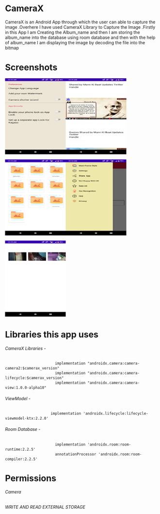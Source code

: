 # CameraX


CameraX  is an Android App through which the user can able to capture the image .Overhere I have used CameraX Library to Capture the Image .Firstly in this App I am Creating the 
Album_name and then I am storing the album_name into the database using room database and then with the help of album_name I am displaying the image by decoding the file  into the bitmap



# Screenshots

<img src="CameraXAppImages/feature_6.png" width="200" height="250"><img src="CameraXAppImages/feature_5.png" width="200" height="250">

<img src="CameraXAppImages/feature_3.png" width="200" height="250"><img src="CameraXAppImages/feature_2.png" width="200" height="250">


<img src="CameraXAppImages/feature_4.png" width="200" height="250">

# Libraries this app uses
###### CameraX Libraries - 
                         
    
                           implementation "androidx.camera:camera-camera2:$camerax_version"
                           implementation "androidx.camera:camera-lifecycle:$camerax_version"
                           implementation "androidx.camera:camera-view:1.0.0-alpha10"


 
  ###### ViewModel - 
                         implementation 'androidx.lifecycle:lifecycle-viewmodel-ktx:2.2.0'
   
  
         
         
   ###### Room Database   - 
                           implementation 'androidx.room:room-runtime:2.2.5'
                           annotationProcessor 'androidx.room:room-compiler:2.2.5'


# Permissions
###### Camera
###### WRITE AND READ EXTERNAL STORAGE
